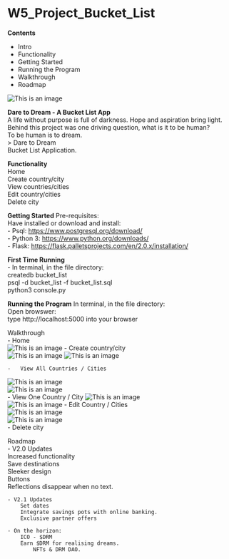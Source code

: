 # W5_Project_Bucket_List

**Contents**
- Intro
- Functionality
- Getting Started
- Running the Program
- Walkthrough
- Roadmap


![This is an image](/imgs/D2D_Home.png)

**Dare to Dream - A Bucket List App**  
     A life without purpose is full of darkness. Hope and aspiration bring light.   
    Behind this project was one driving question, what is it to be human?  
           To be human is to dream.  
              > Dare to Dream  
                       Bucket List Application.  

**Functionality**  
    Home  
    Create country/city  
    View countries/cities    
    Edit country/cities  
    Delete city

**Getting Started**
Pre-requisites:  
    Have installed or download and install:     
    -     Psql: https://www.postgresql.org/download/      
    -     Python 3: https://www.python.org/downloads/     
    -     Flask: https://flask.palletsprojects.com/en/2.0.x/installation/     

**First Time Running**  
    - In terminal, in the file directory:   
        createdb bucket_list  
        psql -d bucket_list -f bucket_list.sql  
        python3 console.py  

**Running the Program**
    In terminal, in the file directory:     
        Open browswer:  
        type http://localhost:5000 into your browser  

  
Walkthrough  
    -   Home  
    ![This is an image](/imgs/D2D_Home.png)
    -   Create country/city  
    ![This is an image](/imgs/D2D_New_Country.png)
    ![This is an image](/imgs/D2D_New_City.png)  

    -   View All Countries / Cities    
![This is an image](/imgs/D2D_View_Countries.png)  
![This is an image](/imgs/D2D_View_Cities.png)  
    -   View One Country / City
![This is an image](/imgs/D2D_View_Country.png)  
![This is an image](/imgs/D2D_View_City.png)
    -   Edit Country / Cities  
![This is an image](/imgs/D2D_Update_City.png)  
![This is an image](/imgs/D2D_Update_Country.png)  
    -   Delete city  

Roadmap  
    - V2.0 Updates  
        Increased functionality  
        Save destinations  
        Sleeker design  
        Buttons  
        Reflections disappear when no text.  
    
    - V2.1 Updates  
        Set dates  
        Integrate savings pots with online banking.  
        Exclusive partner offers  

    - On the horizon:  
        ICO - $DRM  
        Earn $DRM for realising dreams.   
            NFTs & DRM DAO.  